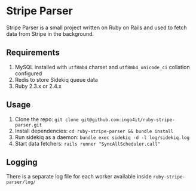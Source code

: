 # Stripe Parser

Stripe Parser is a small project written on Ruby on Rails and used to fetch data from Stripe in the background.

## Requirements

1. MySQL installed with `utf8mb4` charset and `utf8mb4_unicode_ci` collation configured
2. Redis to store Sidekiq queue data
3. Ruby 2.3.x or 2.4.x

## Usage

1. Clone the repo: `git clone git@github.com:ingo4it/ruby-stripe-parser.git`
2. Install dependencies: `cd ruby-stripe-parser && bundle install`
3. Run sidekiq as a daemon: `bundle exec sidekiq -d -l log/sidekiq.log`
4. Start data fetchers: `rails runner "SyncAllScheduler.call"`

## Logging

There is a separate log file for each worker available inside `ruby-stripe-parser/log/`